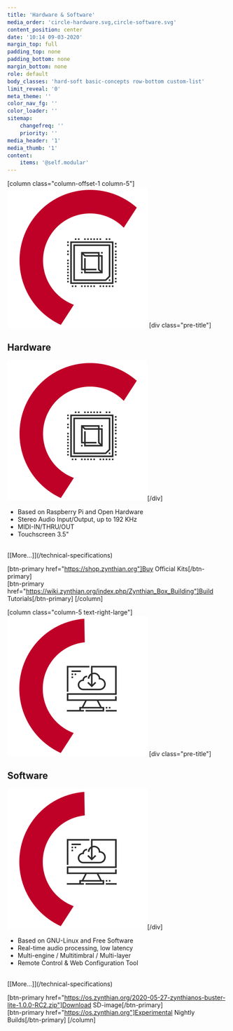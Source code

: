 ```yaml
---
title: 'Hardware & Software'
media_order: 'circle-hardware.svg,circle-software.svg'
content_position: center
date: '10:14 09-03-2020'
margin_top: full
padding_top: none
padding_bottom: none
margin_bottom: none
role: default
body_classes: 'hard-soft basic-concepts row-bottom custom-list'
limit_reveal: '0'
meta_theme: ''
color_nav_fg: ''
color_loader: ''
sitemap:
    changefreq: ''
    priority: ''
media_header: '1'
media_thumb: '1'
content:
    items: '@self.modular'
---
```


[column class="column-offset-1 column-5"]
![microchip icon](circle-hardware.svg?classes=float-left-large,show-large)
[div class="pre-title"]<h2>Hardware</h2> ![](circle-hardware.svg?classes=show-small)[/div]

* Based on Raspberry Pi and Open Hardware
* Stereo Audio Input/Output, up to 192 KHz
* MIDI-IN/THRU/OUT
* Touchscreen 3.5"
<br>
[[More...]](/technical-specifications)

[btn-primary href="https://shop.zynthian.org"]Buy Official Kits[/btn-primary]
<br>
[btn-primary href="https://wiki.zynthian.org/index.php/Zynthian_Box_Building"]Build Tutorials[/btn-primary]
[/column]

[column class="column-5 text-right-large"]
![computer icon](circle-software.svg?classes=float-right-large,show-large)
[div class="pre-title"]<h2>Software</h2> ![](circle-software.svg?classes=show-small)[/div]

* Based on GNU-Linux and Free Software
* Real-time audio processing, low latency
* Multi-engine / Multitimbral / Multi-layer
* Remote Control & Web Configuration Tool
<br>
[[More...]](/technical-specifications)

[btn-primary href="https://os.zynthian.org/2020-05-27-zynthianos-buster-lite-1.0.0-RC2.zip"]Download SD-image[/btn-primary]
<br>
[btn-primary href="https://os.zynthian.org"]Experimental Nightly Builds[/btn-primary]
[/column]

